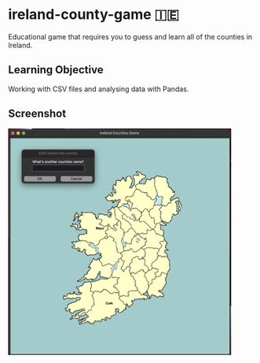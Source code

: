# ireland-county-game 🇮🇪

Educational game that requires you to guess and learn all of the counties in Ireland.

## Learning Objective

Working with CSV files and analysing data with Pandas.

## Screenshot

<img alt="Counties Game Screenshot" width="90%" src="counties_game_screenshot.png" />
